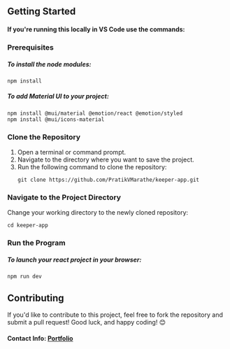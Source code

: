 ## Getting Started

#### If you're running this locally in VS Code use the commands:

### Prerequisites

##### To install the node modules:
  ```
  npm install
  ```
##### To add Material UI to your project:
  ```
  npm install @mui/material @emotion/react @emotion/styled
  npm install @mui/icons-material
  ```

### Clone the Repository

1. Open a terminal or command prompt.
2. Navigate to the directory where you want to save the project.
3. Run the following command to clone the repository:
   ```
   git clone https://github.com/PratikVMarathe/keeper-app.git
   ```

### Navigate to the Project Directory

Change your working directory to the newly cloned repository:
```
cd keeper-app
```

### Run the Program

##### To launch your react project in your browser:
```
npm run dev
```


## Contributing

If you'd like to contribute to this project, feel free to fork the repository and submit a pull request! Good luck, and happy coding! 😊

#### Contact Info: **[Portfolio](https://pratik-marathe-portfolio.netlify.app/)**




